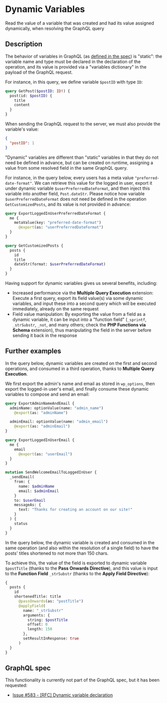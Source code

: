 # Dynamic Variables

Read the value of a variable that was created and had its value assigned dynamically, when resolving the GraphQL query

## Description

The behavior of variables in GraphQL (as [defined in the spec](https://spec.graphql.org/draft/#sec-Language.Variables)) is "static": the variable name and type must be declared in the declaration of the operation, and its value is provided via a "variables dictionary" in the payload of the GraphQL request.

For instance, in this query, we define variable `$postID` with type `ID`:

```graphql
query GetPost($postID: ID!) {
  post(id: $postID) {
    title
    content
  }
}
```

When sending the GraphQL request to the server, we must also provide the variable's value:

```json
{
  "postID": 1
}
```

"Dynamic" variables are different than "static" variables in that they do not need be defined in advance, but can be created on runtime, assigning a value from some resolved field in the same GraphQL query.

For instance, in the query below, every users has a meta value `"preferred-date-format"`. We can retrieve this value for the logged in user, export it under dynamic variable `$userPreferredDateFormat`, and then inject this variable into another field, `Post.dateStr`. Please notice how variable `$userPreferredDateFormat` does not need be defined in the operation `GetCustomizedPosts`, and its value is not provided in advance:

```graphql
query ExportLoggedInUserPreferredDateFormat {
  me {
    metaValue(key: "preferred-date-format")
      @export(as: "userPreferredDateFormat")
  }
}

query GetCustomizedPosts {
  posts {
    id
    title
    dateStr(format: $userPreferredDateFormat)
  }
}
```

Having support for dynamic variables gives us several benefits, including:

- Increased performance via the **Multiple Query Execution** extension: Execute a first query, export its field value(s) via some dynamic variables, and input these into a second query which will be executed immediately, already on the same request
- Field value manipulation: By exporting the value from a field as a dynamic variable, it can be input into a "function field" (`_sprintf`, `_strSubstr`, `_not`, and many others; check the **PHP Functions via Schema** extension), thus manipulating the field in the server before sending it back in the response

## Further examples

In the query below, dynamic variables are created on the first and second operations, and consumed in a third operation, thanks to **Multiple Query Execution**.

We first export the admin's name and email as stored in `wp_options`, then export the logged-in user's email, and finally consume these dynamic variables to compose and send an email:

```graphql
query ExportAdminNameAndEmail {
  adminName: optionValue(name: "admin_name")
    @export(as: "adminName")

  adminEmail: optionValue(name: "admin_email")
    @export(as: "adminEmail")
}

query ExportLoggedInUserEmail {
  me {
    email
      @export(as: "userEmail")
  }    
}

mutation SendWelcomeEmailToLoggedInUser {
  _sendEmail(
    from: {
      name: $adminName
      email: $adminEmail
    }
    to: $userEmail
    messageAs: {
      text: "Thanks for creating an account on our site!"
    }
  ) {
    status
  }
}
```

In the query below, the dynamic variable is created and consumed in the same operation (and also within the resolution of a single field) to have the posts' titles shortened to not more than 150 chars.

To achieve this, the value of the field is exported to dynamic variable `$postTitle` (thanks to the **Pass Onwards Directive**), and this value is input to the **Function Field** `_strSubstr` (thanks to the **Apply Field Directive**):

```graphql
{
  posts {
    id
    shortenedTitle: title
      @passOnwards(as: "postTitle")
      @applyField(
        name: "_strSubstr"
        arguments: {
          string: $postTitle
          offset: 0
          length: 150
        },
        setResultInResponse: true
      )
  }
}
```

## GraphQL spec

This functionality is currently not part of the GraphQL spec, but it has been requested:

- [Issue #583 - [RFC] Dynamic variable declaration](https://github.com/graphql/graphql-spec/issues/583)
